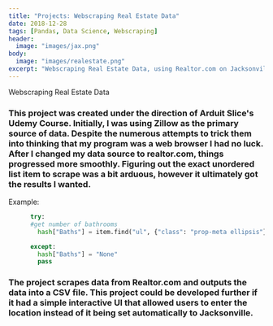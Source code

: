```yaml
---
title: "Projects: Webscraping Real Estate Data"
date: 2018-12-28
tags: [Pandas, Data Science, Webscraping]
header:
  image: "images/jax.png"
body:
  image: "images/realestate.png"
excerpt: "Webscraping Real Estate Data, using Realtor.com on Jacksonville Area"
---
```


Webscraping Real Estate Data

### This project was created under the direction of Arduit Slice's Udemy Course. Initially, I was using Zillow as the primary source of data. Despite the numerous attempts to trick them into thinking that my program was a web browser I had no luck. After I changed my data source to realtor.com, things progressed more smoothly. Figuring out the exact unordered list item to scrape was a bit arduous, however it ultimately got the results I wanted.

Example:
```python
      try:
      #get number of bathrooms
        hash["Baths"] = item.find("ul", {"class": "prop-meta ellipsis"}).find_all("li")[1].find("span",{"class":"data-value"}).text.replace(" ", "")

      except:
        hash["Baths"] = "None"
        pass
```

### The project scrapes data from Realtor.com and outputs the data into a CSV file. This project could be developed further if it had a simple interactive UI that allowed users to enter the location instead of it being set automatically to Jacksonville.
